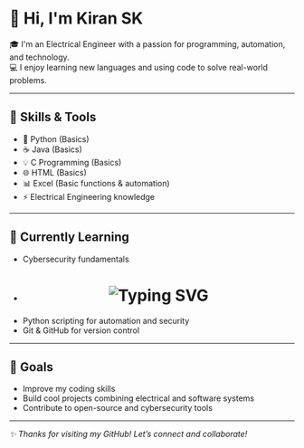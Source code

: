 # 👋 Hi, I'm Kiran SK

🎓 I'm an Electrical Engineer with a passion for programming, automation, and technology.  
💻 I enjoy learning new languages and using code to solve real-world problems.

---

## 🔧 Skills & Tools

- 🐍 Python (Basics)
- ☕ Java (Basics)
- 💡 C Programming (Basics)
- 🌐 HTML (Basics)
- 📊 Excel (Basic functions & automation)
- ⚡ Electrical Engineering knowledge

---

## 🌱 Currently Learning

- Cybersecurity fundamentals
- <h1 align="center">
  <img src="https://readme-typing-svg.demolab.com?font=Fira+Code&size=30&pause=1000&color=F70081&center=true&vCenter=true&width=435&lines=HI+!;I+am+here+to secure you+%F0%9F%92%BB;Check+out+my+projects+below+%F0%9F%91%87" alt="Typing SVG" />
</h1>

 
- Python scripting for automation and security  
- Git & GitHub for version control  

---

## 🚀 Goals

- Improve my coding skills  
- Build cool projects combining electrical and software systems  
- Contribute to open-source and cybersecurity tools

---

_✨ Thanks for visiting my GitHub! Let’s connect and collaborate!_
